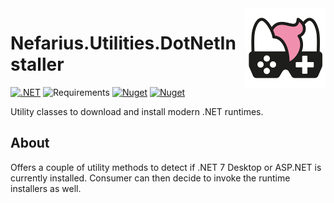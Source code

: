 <img src="assets/NSS-128x128.png" align="right" />

# Nefarius.Utilities.DotNetInstaller

[![.NET](https://github.com/nefarius/Nefarius.Utilities.DotNetInstaller/actions/workflows/build.yml/badge.svg)](https://github.com/nefarius/Nefarius.Utilities.DotNetInstaller/actions/workflows/build.yml) ![Requirements](https://img.shields.io/badge/Requires-.NET%20Standard%202.0-blue.svg) [![Nuget](https://img.shields.io/nuget/v/Nefarius.Utilities.DotNetInstaller)](https://www.nuget.org/packages/Nefarius.Utilities.DotNetInstaller/) [![Nuget](https://img.shields.io/nuget/dt/Nefarius.Utilities.DotNetInstaller)](https://www.nuget.org/packages/Nefarius.Utilities.DotNetInstaller/)

Utility classes to download and install modern .NET runtimes.

## About

Offers a couple of utility methods to detect if .NET 7 Desktop or ASP.NET is currently installed. Consumer can then decide to invoke the runtime installers as well.
